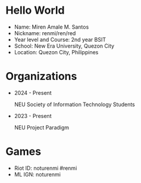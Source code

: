 # Hello World

- Name: Miren Amale M. Santos
- Nickname: renmi/ren/red
- Year level and Course: 2nd year BSIT
- School: New Era University, Quezon City
- Location: Quezon City, Philippines

# Organizations

- 2024 - Present

  NEU Society of Information Technology Students

- 2023 - Present

  NEU Project Paradigm

# Games

- Riot ID: noturenmi #renmi
- ML IGN: noturenmi
<!---
noturenmi/noturenmi is a ✨ special ✨ repository because its `README.md` (this file) appears on your GitHub profile.
You can click the Preview link to take a look at your changes.
--->

